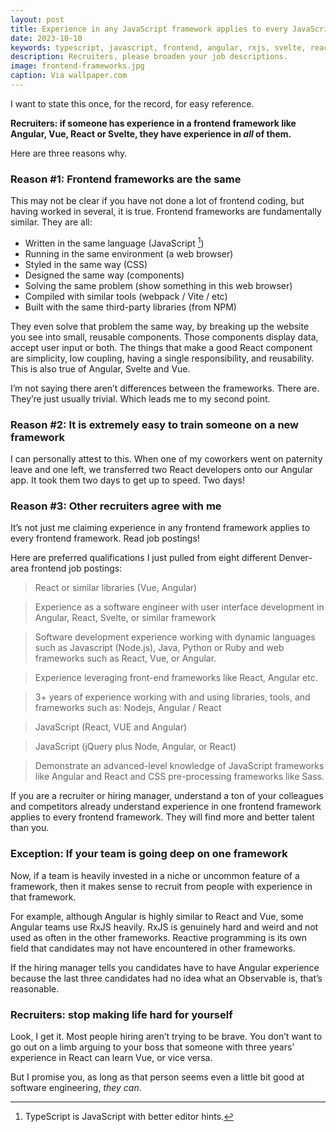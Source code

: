 ```yaml
---
layout: post
title: Experience in any JavaScript framework applies to every JavaScript framework
date: 2023-10-10
keywords: typescript, javascript, frontend, angular, rxjs, svelte, react
description: Recruiters, please broaden your job descriptions.
image: frontend-frameworks.jpg
caption: Via wallpaper.com
---
```


I want to state this once, for the record, for easy reference.

**Recruiters: if someone has experience in a frontend framework like Angular, Vue, React or Svelte, they have experience in *all* of them.**

Here are three reasons why.

### Reason #1: Frontend frameworks are the same

This may not be clear if you have not done a lot of frontend coding, but having worked in several, it is true. Frontend frameworks are fundamentally similar. They are all:

- Written in the same language (JavaScript [^1])
- Running in the same environment (a web browser)
- Styled in the same way (CSS)
- Designed the same way (components)
- Solving the same problem (show something in this web browser)
- Compiled with similar tools (webpack / Vite / etc)
- Built with the same third-party libraries (from NPM)

[^1]: TypeScript is JavaScript with better editor hints. 

They even solve that problem the same way, by breaking up the website you see into small, reusable components. Those components display data, accept user input or both. The things that make a good React component are simplicity, low coupling, having a single responsibility, and reusability. This is also true of Angular, Svelte and Vue.

I’m not saying there aren’t differences between the frameworks. There are. They’re just usually trivial. Which leads me to my second point.

### Reason #2: It is extremely easy to train someone on a new framework

I can personally attest to this. When one of my coworkers went on paternity leave and one left, we transferred two React developers onto our Angular app. It took them two days to get up to speed. Two days!

### Reason #3: Other recruiters agree with me

It’s not just me claiming experience in any frontend framework applies to every frontend framework. Read job postings!

Here are preferred qualifications I just pulled from eight different Denver-area frontend job postings:

> React or similar libraries (Vue, Angular)

> Experience as a software engineer with user interface development in Angular, React, Svelte, or similar framework

> Software development experience working with dynamic languages such as Javascript (Node.js), Java, Python or Ruby and web frameworks such as React, Vue, or Angular.

> Experience leveraging front-end frameworks like React, Angular etc.

> 3+ years of experience working with and using libraries, tools, and frameworks such as: Nodejs, Angular / React

> JavaScript (React, VUE and Angular)

> JavaScript (jQuery plus Node, Angular, or React)

> Demonstrate an advanced-level knowledge of JavaScript frameworks like Angular and React and CSS pre-processing frameworks like Sass.

If you are a recruiter or hiring manager, understand a ton of your colleagues and competitors already understand experience in one frontend framework applies to every frontend framework. They will find more and better talent than you.

### Exception: If your team is going deep on one framework

Now, if a team is heavily invested in a niche or uncommon feature of a framework, then it makes sense to recruit from people with experience in that framework.

For example, although Angular is highly similar to React and Vue, some Angular teams use RxJS heavily. RxJS is genuinely hard and weird and not used as often in the other frameworks. Reactive programming is its own field that candidates may not have encountered in other frameworks.

If the hiring manager tells you candidates have to have Angular experience because the last three candidates had no idea what an Observable is, that’s reasonable.

### Recruiters: stop making life hard for yourself

Look, I get it. Most people hiring aren’t trying to be brave. You don’t want to go out on a limb arguing to your boss that someone with three years’ experience in React can learn Vue, or vice versa.

But I promise you, as long as that person seems even a little bit good at software engineering, *they can*.

